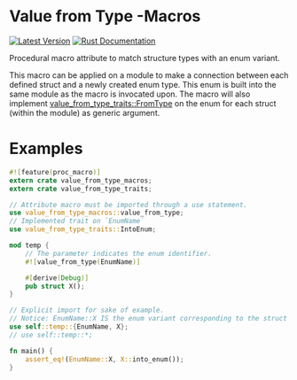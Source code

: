 Value from Type -Macros
===============================

[![Latest Version](https://img.shields.io/crates/v/value_from_type_macros.svg)](https://crates.io/crates/value_from_type_macros)
[![Rust Documentation](https://docs.rs/value_from_type_macros/badge.svg)](https://docs.rs/value_from_type_macros)

Procedural macro attribute to match structure types with an enum variant.

This macro can be applied on a module to make a connection between each defined struct
and a newly created enum type. This enum is built into the same module as 
the macro is invocated upon.
The macro will also implement [value_from_type_traits::FromType](https://docs.rs/value_from_type_traits) on the enum
for each struct (within the module) as generic argument.

# Examples
 
```rust
#![feature(proc_macro)]
extern crate value_from_type_macros;
extern crate value_from_type_traits;

// Attribute macro must be imported through a use statement.
use value_from_type_macros::value_from_type;
// Implemented trait on `EnumName`
use value_from_type_traits::IntoEnum;

mod temp {
    // The parameter indicates the enum identifier.
    #![value_from_type(EnumName)]

    #[derive(Debug)]
    pub struct X(); 
}

// Explicit import for sake of example.
// Notice: EnumName::X IS the enum variant corresponding to the struct temp::X!
use self::temp::{EnumName, X};
// use self::temp::*;

fn main() {
	assert_eq!(EnumName::X, X::into_enum()); 
}
```
